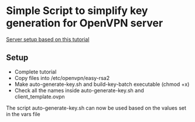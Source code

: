 # Simple Script to simplify key generation for OpenVPN server
[Server setup based on this tutorial](https://wiki.ubuntuusers.de/OpenVPN/)

## Setup
* Complete tutorial
* Copy files into /etc/openvpn/easy-rsa2
* Make auto-generate-key.sh and build-key-batch executable (chmod +x)
* Check all the names inside auto-generate-key.sh and client_template.ovpn

The script auto-generate-key.sh can now be used based on the values set in the vars file
